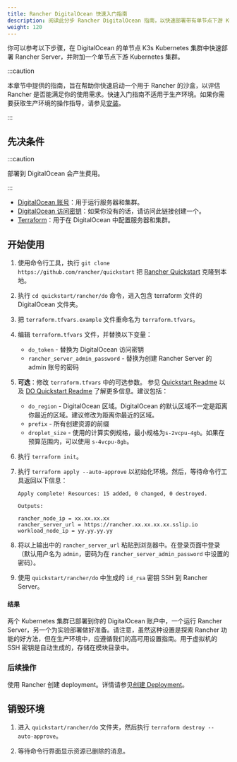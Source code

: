 ```yaml
---
title: Rancher DigitalOcean 快速入门指南
description: 阅读此分步 Rancher DigitalOcean 指南，以快速部署带有单节点下游 Kubernetes 集群的 Rancher Server。
weight: 120
---
```

你可以参考以下步骤，在 DigitalOcean 的单节点 K3s Kubernetes 集群中快速部署 Rancher Server，并附加一个单节点下游 Kubernetes 集群。

:::caution

本章节中提供的指南，旨在帮助你快速启动一个用于 Rancher 的沙盒，以评估 Rancher 是否能满足你的使用需求。快速入门指南不适用于生产环境。如果你需要获取生产环境的操作指导，请参见[安装](../../../pages-for-subheaders/installation-and-upgrade.md)。

:::

## 先决条件

:::caution

部署到 DigitalOcean 会产生费用。

:::

- [DigitalOcean 账号](https://www.digitalocean.com)：用于运行服务器和集群。
- [DigitalOcean 访问密钥](https://www.digitalocean.com/community/tutorials/how-to-create-a-digitalocean-space-and-api-key)：如果你没有的话，请访问此链接创建一个。
- [Terraform](https://www.terraform.io/downloads.html)：用于在 DigitalOcean 中配置服务器和集群。


## 开始使用

1. 使用命令行工具，执行 `git clone https://github.com/rancher/quickstart` 把 [Rancher Quickstart](https://github.com/rancher/quickstart) 克隆到本地。

2. 执行 `cd quickstart/rancher/do` 命令，进入包含 terraform 文件的 DigitalOcean 文件夹。

3. 把 `terraform.tfvars.example` 文件重命名为 `terraform.tfvars`。

4. 编辑 `terraform.tfvars` 文件，并替换以下变量：
   - `do_token` - 替换为 DigitalOcean 访问密钥
   - `rancher_server_admin_password` - 替换为创建 Rancher Server 的 admin 账号的密码

5. **可选**：修改 `terraform.tfvars` 中的可选参数。
   参见 [Quickstart Readme](https://github.com/rancher/quickstart) 以及 [DO Quickstart Readme](https://github.com/rancher/quickstart/tree/master/rancher/do) 了解更多信息。建议包括：
   - `do_region` - DigitalOcean 区域。DigitalOcean 的默认区域不一定是距离你最近的区域。建议修改为距离你最近的区域。
   - `prefix` - 所有创建资源的前缀
   - `droplet_size` - 使用的计算实例规格，最小规格为`s-2vcpu-4gb`。如果在预算范围内，可以使用 `s-4vcpu-8gb`。

6. 执行 `terraform init`。

7. 执行 `terraform apply --auto-approve` 以初始化环境。然后，等待命令行工具返回以下信息：

   ```
   Apply complete! Resources: 15 added, 0 changed, 0 destroyed.

   Outputs:

   rancher_node_ip = xx.xx.xx.xx
   rancher_server_url = https://rancher.xx.xx.xx.xx.sslip.io
   workload_node_ip = yy.yy.yy.yy
   ```

8. 将以上输出中的 `rancher_server_url` 粘贴到浏览器中。在登录页面中登录（默认用户名为 `admin`，密码为在 `rancher_server_admin_password` 中设置的密码）。
9. 使用 `quickstart/rancher/do` 中生成的 `id_rsa` 密钥 SSH 到 Rancher Server。

#### 结果

两个 Kubernetes 集群已部署到你的 DigitalOcean 账户中，一个运行 Rancher Server，另一个为实验部署做好准备。请注意，虽然这种设置是探索 Rancher 功能的好方法，但在生产环境中，应遵循我们的高可用设置指南。用于虚拟机的 SSH 密钥是自动生成的，存储在模块目录中。

### 后续操作

使用 Rancher 创建 deployment。详情请参见[创建 Deployment](../../../pages-for-subheaders/deploy-rancher-workloads.md)。

## 销毁环境

1. 进入 `quickstart/rancher/do` 文件夹，然后执行 `terraform destroy --auto-approve`。

2. 等待命令行界面显示资源已删除的消息。
